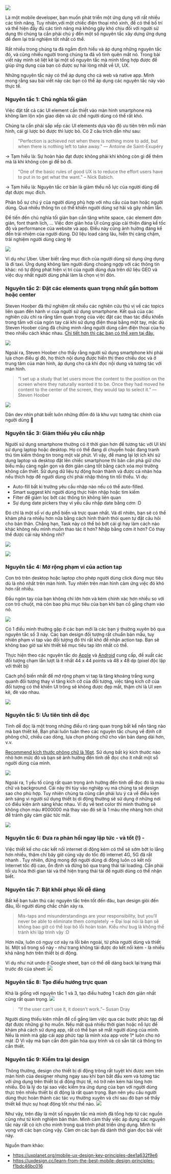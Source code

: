 ![](https://images.viblo.asia/85d1b923-f06f-443f-ae47-f6b9cd63c68e.jpeg)

Là một mobile developer, bạn muốn phát triển một ứng dụng với rất nhiều các tính năng. Tuy nhiên,với một chiếc điện thoại nhỏ xinh, để có thể bố trí và thể hiện đầy đủ các tính năng mà không gây khó chịu đối với người sử dụng thì chúng ta cần phải chú ý đến một số nguyên tắc xây dựng ứng dụng để đem lại trải nghiệm tốt nhất có thể. 

Rất nhiều trong chúng ta đã ngầm định hiểu và áp dụng những nguyên tắc đó, và cũng nhiều người trong chúng ta đã vô tình quên mất nó. Trong bài viết này mình sẽ liệt kê lại một số nguyên tắc mà mình tổng hợp được để giúp ứng dụng của bạn có được sự hài lòng nhất về UI, UX.

Những nguyên tắc này có thể áp dụng cho cả web và native app. Mình mong rằng sau bài viết này các bạn có thể áp dụng các nguyên tắc này vào thực tế.

### Nguyên tắc 1: Chủ nghĩa tối giản
Việc đặt tất cả các UI element cần thiết vào màn hình smartphone mà không làm lộn xộn giao diện và ức chế người dùng có thể rất khó.

Chúng ta cần phải sắp xếp các UI elements dựa vào độ ưu tiên trên mỗi màn hình, cái gì lược bỏ được thì lược bỏ.
Có 2 câu trích dẫn như sau:

> "Perfection is achieved not when there is nothing
more to add, but when there is nothing left to take
away."
— Antoine de Saint-Exupéry


-> Tạm hiểu là: Sự hoàn hảo đạt được không phải khi không còn gì để thêm mà là khi không còn gì để bỏ đi.

>"One of the basic rules of good UX is to reduce the effort users have to put in to get what the want." – Nick Babich.
>
-> Tạm hiểu là: Nguyên tắc cơ bản là giảm thểu nỗ lực của người dùng để đạt được mục đích.

Phân bổ sự chú ý của người dùng phù hợp với nhu cầu của bạn hoặc người dùng. Quá nhiều thông tin có thể khiến người dùng sợ hãi và gây nhầm lẫn.

Để tiến đến chủ nghĩa tối giản bạn cần tăng white space, các element đơn giản, font thanh lịch, ... Việc đơn giản hóa UI cũng giúp cải thiện đáng kể tốc độ và performance của website và app. Điều này cũng ảnh hưởng đáng kể đến trải nhiệm của người dùng. Dữ liệu load càng lâu, hiển thị càng chậm, trải nghiệm người dùng càng tệ

![](https://images.viblo.asia/e4bc2b49-f033-4afc-a6b6-bf82f712c798.png)

Ví dụ như Uber. Uber biết rằng mục đích của người dùng sử dụng ứng dụng là đi taxi. Ứng dụng không làm người dùng choáng ngợp với các thông tin khác: nó tự động phát hiện vị trí của người dùng dựa trên dữ liệu GEO và việc duy nhất người dùng phải làm là chọn vị trí đón.

### Nguyên tắc 2: Đặt các elements quan trọng nhất gần bottom hoặc center

Steven Hoober đã thử nghiệm rất nhiều các nghiên cứu thú vị về các topics liên quan đến hành vi của người sử dụng smartphone. Kết quả của các nghiên cứu chỉ ra rằng tầm quan trọng của việc đặt các thao tác điểu khiển trong tầm với của ngón tay cái khi sử dụng điện thoại bằng một tay, mặc dù Steven Hoober cũng đã chứng minh rằng người dùng cầm điện thoại của họ theo nhiều cách khác nhau. [Chi tiết hơn thì các bạn có thể xem tại đây.](https://www.uxmatters.com/mt/archives/2013/02/how-do-users-really-hold-mobile-devices.php)

![](https://images.viblo.asia/74d03ab5-c5cf-4c9f-90b6-3cb8888126f2.png)

Ngoài ra, Steven Hoober cho thấy rằng người sử dụng smartphone khi phải lựa chọn điều gì đó, họ thích nội dung được hiển thị theo chiều dọc và ở trung tâm của màn hình, áp dụng cho cả khi đọc nội dung và tương tác với màn hình.

>“I set up a study that let users move the content to the position on the screen where they naturally wanted it to be. Once they had moved  he content to the center of the screen, they would tap to select it.” — Steven Hoober

![](https://images.viblo.asia/54f10e54-18b8-4749-8970-15b1ecc9579b.png)

Dân dev nhìn phát biết luôn những đốm đỏ là khu vực tương tác chính của người dùng  :iphone:

### Nguyên tắc 3: Giảm thiểu yêu cầu nhập
Người sử dụng smartphone thường có ít thời gian hơn để tương tác với UI khi sử dụng laptop hoặc desktop. Họ có thể đang di chuyển hoặc đang tranh thủ tìm kiếm thông tin trong một vài phút. Vì vậy, để mang lại lợi ích khi sử dụng laptop và desktop đặt lên chiếc smartphone thì bản cần phả giữ cho biểu mẫu càng ngắn gọn và đơn giản càng tốt bằng cách xóa mọi trường không cần thiết. Sử dụng dữ liệu tự động hoàn thành và được cá nhân hóa nếu thích hợp để người dùng chỉ phải nhập thông tin tối thiểu. Ví dụ: 
- Auto-fill bất kì trường yêu cầu nhập nào nếu có thể auto-filled.
- Smart suggest khi người dùng thực hiện nhập hoặc tìm kiếm
- Filter để giảm lọc bớt các thông tin không liên quan
- Sự dụng date pickers thay vì yêu cầu nhập date bằng cơm :D 

Đó chỉ là một số ví dụ phổ biến và trực quan nhất. Và dĩ nhiên, bạn sẽ có thể khám phá ra nhiều hơn nữa bằng cách hình thành thói quen tự đặt câu hỏi cho bản thân. Chẳng hạn, Task này có thể bỏ bớt cái gì hay làm cách nào khác không nếu mình muốn thao tác ít hơn? Nhập bằng cơm ít hơn? Có thay thế được cái này không nhỉ?

![](https://images.viblo.asia/32181bb8-fad0-4f1a-8acb-b07b938c8965.png)

![](https://images.viblo.asia/a14b25b7-e8df-4086-ab21-0540e9be6c8c.png)

### Nguyên tắc 4: Mở rộng phạm vi của action tap

Con trỏ trên desktop hoặc laptop cho phép người dùng click đúng mục tiêu dù là nhỏ nhất trên màn hình. Tuy nhiên trên màn hình cảm ứng việc đó khó hơn rất nhiều.

Đầu ngón tay của bạn không chỉ lớn hơn và kém chính xác hơn nhiều so với con trỏ chuột, mà còn bao phủ mục tiêu của bạn khi bạn cố gắng chạm vào nó.

![](https://images.viblo.asia/ee0debe1-45ad-413c-babb-ecf7af6ad419.png)

Có 1 điều mình thường gặp ở các bạn mới là các bạn ý thường xuyên bỏ qua nguyên tắc số 3 này. Các bạn design đối tượng rất chuẩn bản mẫu, tuy nhiên phạm vi tap vào đối tượng đó thì rất khó để nhận action tap. Bạn sẽ không bao giờ sai khi thiết kế mục tiêu tap lớn nhất có thể. 

Thực hiện theo các nguyên tắc do [Apple](https://developer.apple.com/design/human-interface-guidelines/ios/visual-design/adaptivity-and-layout/) và  [Android](https://material.io/components/buttons) cung cấp, đề xuất các đối tượng chạm lần lượt là ít nhất 44 x 44 points và 48 x 48 dp (pixel độc lập với thiết bị)

Cách phổ biến nhất để mở rộng phạm vi tap là tăng khoảng trắng xung quanh đối tượng thay vì tăng kích cỡ của đối tượng, việc tăng kích cỡ của đối tượng có thể khiến UI trông sẽ không được đẹp mắt, thậm chí là UI xen kẽ, đè vào nhau.

![](https://images.viblo.asia/b7be0e38-7e2a-45de-86a2-fbfaaf6d454d.png)

### Nguyên tắc 5: Ưu tiên tính dễ đọc
Tính dễ đọc là một trong những điều rõ ràng quan trọng bất kể nền tảng nào mà bạn thiết kế. Bạn phải luôn tuân theo các nguyên tắc chung về định cỡ phông chữ, chiều cao dòng, lựa chọn phông chữ cho văn bản dạng dài hơn, v.v.

[Recommend kích thước phông chữ là 16pt](https://www.smashingmagazine.com/2018/06/reference-guide-typography-mobile-web-design/). Sử dụng bất kỳ kích thước nào nhỏ hơn mức đó và bạn sẽ ảnh hưởng đến tính dễ đọc cho ít nhất một số người dùng của mình.

![](https://images.viblo.asia/9e60b7c8-284e-4462-904a-a0db524eaff3.png)

Ngoài ra, 1 yếu tố cũng rất quan trọng ảnh hưởng đến tính dễ đọc đó là màu chữ và background. Cái này thì tùy vào nghiệp vụ mà chúng ta sẽ design sao cho phù hợp. Tuy nhiên chúng ta cũng cần phải lưu ý cả về điều kiện ánh sáng vì người sử dụng thiết bị di động thường sẽ sử dụng ở những nơi có điều kiện ánh sáng khác nhau. Ví dụ về text color thì mình thường sẽ không chọn màu #000000 mà thay vào đó sẽ là 1 màu nhẹ nhàng hơn chút để tránh gây cảm giác tức mắt.

![](https://images.viblo.asia/eecb272a-2c08-4fb4-9544-0a5bceafb5b4.png)


### Nguyên tắc 6: Đưa ra phản hồi ngay lập tức - và tốt (!) -
Việc thiết kế cho các kết nối internet di động kém có thể sẽ sớm bớt lo lắng hơn nhiều, thậm chí bây giờ cũng vậy do tốc độ internet 4G, 5G đã rất nhanh . Tuy nhiên, đừng mong đợi người dùng di động luôn có kết nối Internet tốc độ cao, ổn định và đừng bỏ qua trạng thái tải loading. Cần phải tối ưu hóa thời gian tải và thể hiện trạng thái tải để người dùng có thể nhận biết.


### Nguyên tắc 7:  Bật khôi phục lỗi dễ dàng
Bất kể bạn tuân thủ các nguyên tắc trên tốt đến đâu, bạn design giỏi đến đâu, lỗi người dùng chắc chắn xảy ra.
>Mis-taps and misunderstandings are your responsibility, but you’ll never be able to eliminate them completely
-> Đại loại nói là bạn sẽ không bao giờ có thể loại bỏ lỗi hoàn toàn. Kiểu như bug là không thể tránh khi lập trình vậy :D

Hơn nữa, luôn có nguy cơ xảy ra lỗi bên ngoài, từ phía người dùng và thiết bị. Một số trong số này - như trang không tải được do kết nối kém - là nhiều khả năng hơn trên thiết bị di động.

Ví dụ như nút undo ở Google sheet, bạn có thể dễ dàng back lại trạng thái trước đó của sheet:
![](https://images.viblo.asia/4468397c-688b-458a-a832-bbb627a19dd0.png)

### Nguyên tắc 8: Tạo điều hướng trực quan
Khá là giống với nguyên tắc 1 và 3, tạo điều hướng 1 cách đơn giản nhất cũng rất quan trọng.
![](https://images.viblo.asia/d4536409-e993-4638-8131-3397de6d713d.png)

>“If the user can’t use it, it doesn’t work.”– Susan Dray

Người dùng thiếu kiên nhẫn để cố gắng làm việc qua các bước phức tạp để đạt được những gì họ muốn. Nếu mất quá nhiều thời gian hoặc nỗ lực để khám phá cách sử dụng app, rất có thể bạn sẽ mất người dùng của mình. Nếu là mình mà gặp cái app phức tạp là mình xóa app vote 1* luôn cho nó mát :D Vì vậy mà bạn cần đơn giản hóa quy trình và có sẵn tất cả thông tin cần thiết.

### Nguyên tắc 9: Kiểm tra lại design
Thông thường, design cho thiết bị di động trông rất tuyệt khi được xem trên màn hình của designer nhưng ngay sau khi bạn bắt đầu xem và tương tác với ứng dụng trên thiết bị di động thực tế, nó trở nên kém hài lòng hơn nhiều. Đó là lý do tại sao việc kiểm tra ứng dụng của bạn với người dùng thực trên nhiều thiết bị di động là rất quan trọng. Bạn nên yêu cầu người dùng thực hoàn thành các tác vụ thường xuyên và chỉ sau đó bạn sẽ thấy thiết kế thực sự hoạt động tốt như thế nào.
![](https://images.viblo.asia/2ab726f0-5eb6-4deb-9a6b-6a61a98275f0.png)


Như vậy, trên đây là một số nguyên tắc mà mình đã tổng hợp từ các nguồn cũng như từ kinh nghiệm bản thân. Mình cảm thấy việc áp dụng các nguyên tắc này rất có ích cho mình trong quá trình phát triển ứng dụng. Mình hi vọng với các bạn cũng vậy. Cảm ơn các bạn đã dành thời gian đọc bài viết này.


Nguồn tham khảo: 
- https://uxplanet.org/mobile-ux-design-key-principles-dee1a632f9e6 
- https://uxdesign.cc/learn-from-the-best-mobile-design-principles-f1bdc46bc016